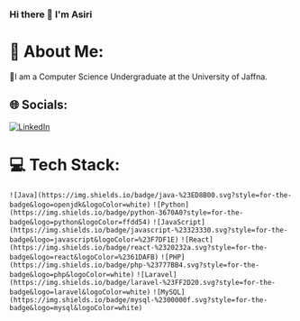 ### Hi there 👋 I'm Asiri

# 💫 About Me:
🔭I am a Computer Science Undergraduate at the University of Jaffna.


## 🌐 Socials:
[![LinkedIn](https://img.shields.io/badge/LinkedIn-%230077B5.svg?logo=linkedin&logoColor=white)](https://linkedin.com/in/asiri-sandaruwan) 

# 💻 Tech Stack:
`![Java](https://img.shields.io/badge/java-%23ED8B00.svg?style=for-the-badge&logo=openjdk&logoColor=white)` `![Python](https://img.shields.io/badge/python-3670A0?style=for-the-badge&logo=python&logoColor=ffdd54)` `![JavaScript](https://img.shields.io/badge/javascript-%23323330.svg?style=for-the-badge&logo=javascript&logoColor=%23F7DF1E)` `![React](https://img.shields.io/badge/react-%2320232a.svg?style=for-the-badge&logo=react&logoColor=%2361DAFB)` `![PHP](https://img.shields.io/badge/php-%23777BB4.svg?style=for-the-badge&logo=php&logoColor=white)` `![Laravel](https://img.shields.io/badge/laravel-%23FF2D20.svg?style=for-the-badge&logo=laravel&logoColor=white)` `![MySQL](https://img.shields.io/badge/mysql-%2300000f.svg?style=for-the-badge&logo=mysql&logoColor=white)`


<!--![Java](https://img.shields.io/badge/java-%23ED8B00.svg?style=for-the-badge&logo=openjdk&logoColor=white) ![Python](https://img.shields.io/badge/python-3670A0?style=for-the-badge&logo=python&logoColor=ffdd54) ![JavaScript](https://img.shields.io/badge/javascript-%23323330.svg?style=for-the-badge&logo=javascript&logoColor=%23F7DF1E) ![React](https://img.shields.io/badge/react-%2320232a.svg?style=for-the-badge&logo=react&logoColor=%2361DAFB) ![PHP](https://img.shields.io/badge/php-%23777BB4.svg?style=for-the-badge&logo=php&logoColor=white)  ![Laravel](https://img.shields.io/badge/laravel-%23FF2D20.svg?style=for-the-badge&logo=laravel&logoColor=white) ![MySQL](https://img.shields.io/badge/mysql-%2300000f.svg?style=for-the-badge&logo=mysql&logoColor=white)-->
<!--# 📊 GitHub Stats:
![](https://github-readme-stats.vercel.app/api?username=AsiriSandaruwan&theme=dark&hide_border=false&include_all_commits=true&count_private=true)<br/>
![](https://github-readme-streak-stats.herokuapp.com/?user=AsiriSandaruwan&theme=dark&hide_border=false)<br/>
![](https://github-readme-stats.vercel.app/api/top-langs/?username=AsiriSandaruwan&theme=dark&hide_border=false&include_all_commits=true&count_private=true&layout=compact)

## 🏆 GitHub Trophies
![](https://github-profile-trophy.vercel.app/?username=AsiriSandaruwan&theme=radical&no-frame=false&no-bg=true&margin-w=4)

---
[![](https://visitcount.itsvg.in/api?id=AsiriSandaruwan&icon=0&color=0)](https://visitcount.itsvg.in)

Proudly created with GPRM ( https://gprm.itsvg.in ) -->
